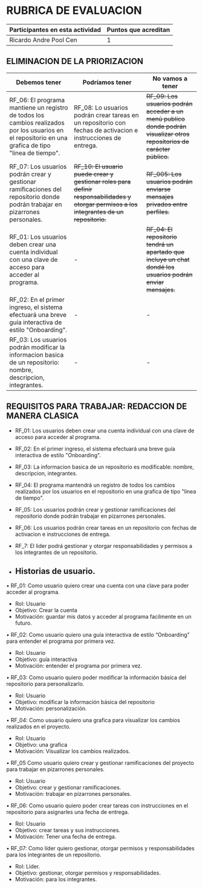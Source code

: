 # RUBRICA DE EVALUACION

Participantes en esta actividad | Puntos que acreditan
------------------------------- | --------------------
Ricardo Andre Pool Cen | 1

## ELIMINACION DE LA PRIORIZACION

Debemos tener | Podríamos tener | No vamos a tener
------------- | --------------- | ----------------
RF_06: El programa mantiene un registro de todos los cambios realizados por los usuarios en el repositorio en una grafica de tipo "linea de tiempo". | RF_08: Lo usuarios podrán crear tareas en un repositorio con fechas de activacion e instrucciones de entrega. | ~~RF_09: Los usuarios podrán acceder a un menú publico donde podrán visualizar otros repositorios de carácter público.~~
RF_07: Los usuarios podrán crear y gestionar ramificaciones del repositorio donde podrán trabajar en pizarrones personales. | ~~RF_10: El usuario puede crear y gestionar roles para definir responsabilidades y otorgar permisos a los integrantes de un repositorio.~~ | ~~RF_005: Los usuarios podrán enviarse mensajes privados entre perfiles.~~
RF_01: Los usuarios deben crear una cuenta individual con una clave de acceso para acceder al programa. | - | ~~RF_04: El repositorio tendrá un apartado que incluye un chat dondé los usuarios podrán enviar mensajes.~~
RF_02: En el primer ingreso, el sistema efectuará una breve guía interactiva de estilo "Onboarding". | - | -
RF_03: Los usuarios podrán modificar la informacion basica de un repositorio: nombre, descripcion, integrantes. | - | -

## REQUISITOS PARA TRABAJAR: REDACCION DE MANERA CLASICA

- RF_01: Los usuarios deben crear una cuenta individual con una clave de acceso para acceder al programa.
- RF_02: En el primer ingreso, el sistema efectuará una breve guía interactiva de estilo "Onboarding".
- RF_03: La informacion basica de un repositorio es modificable: nombre, descripcion, integrantes.
- RF_04: El programa mantendrá un registro de todos los cambios realizados por los usuarios en el repositorio en una grafica de tipo "linea de tiempo".
- RF_05: Los usuarios podrán crear y gestionar ramificaciones del repositorio donde podrán trabajar en pizarrones personales.
- RF_06: Los usuarios podrán crear tareas en un repositorio con fechas de activacion e instrucciones de entrega.
- RF_7: El lider podrá gestionar y otorgar responsabilidades y permisos a los integrantes de un repositorio.

- ## Historias de usuario.

•	RF_01: Como usuario quiero crear una cuenta con una clave para poder acceder al programa.
- Rol: Usuario
- Objetivo: Crear la cuenta
- Motivación: guardar mis datos y acceder al programa facilmente en un futuro.

•	RF_02: Como usuario quiero una guía interactiva de estilo “Onboarding” para entender el programa por primera vez.
- Rol: Usuario
- Objetivo: guía interactiva 
- Motivación: entender el programa por primera vez.

•	RF_03: Como usuario quiero poder modificar la información básica del repositorio para personalizarlo.
- Rol: Usuario
- Objetivo: modificar la información básica del repositorio
- Motivación: personalización.

•	RF_04: Como usuario quiero una grafica para visualizar los cambios realizados en el proyecto.
- Rol: Usuario
- Objetivo: una grafica
- Motivación: Visualizar los cambios realizados.

•	RF_05 Como usuario quiero crear y gestionar ramificaciones del proyecto para trabajar en pizarrones personales.
- Rol: Usuario
- Objetivo: crear y gestionar ramificaciones.
- Motivación: trabajar en pizarrones personales.

•	RF_06: Como usuario quiero poder crear tareas con instrucciones en el repositorio para asignarles una fecha de entrega.
- Rol: Usuario
- Objetivo: crear tareas y sus instrucciones.
- Motivación: Tener una fecha de entrega.

•	RF_07: Como líder quiero gestionar, otorgar permisos y responsabilidades para los integrantes de un repositorio.
- Rol: Líder.
- Objetivo: gestionar, otorgar permisos y responsabilidades.
- Motivación: para los integrantes.
